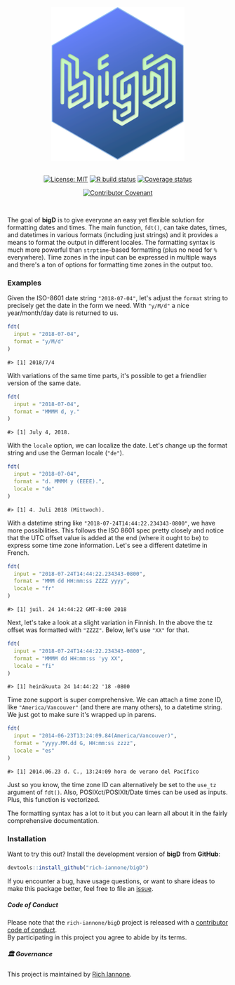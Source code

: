 <div align="center">

<a href='https://rich-iannone.github.io/bigD/'><img src="man/figures/logo.svg" height="350px"/></a>

<br />
<!-- badges: start -->
<a href="https://opensource.org/licenses/MIT"><img src="https://img.shields.io/badge/License-MIT-yellow.svg" alt="License: MIT" /></a>
<a href="https://github.com/rich-iannone/bigD/actions"><img src="https://github.com/rich-iannone/bigD/workflows/R-CMD-check/badge.svg" alt="R build status" /></a>
<a href="https://app.codecov.io/gh/rich-iannone/bigD?branch=main"><img src="https://codecov.io/gh/rich-iannone/bigD/branch/main/graph/badge.svg" alt="Coverage status" /></a>

<a href="https://www.contributor-covenant.org/version/2/0/code_of_conduct/"><img src="https://img.shields.io/badge/Contributor%20Covenant-v2.0%20adopted-ff69b4.svg" alt="Contributor Covenant" /></a>
<!-- badges: end -->
<br />
</div>

The goal of **bigD** is to give everyone an easy yet flexible solution for formatting dates and times. The main function, `fdt()`, can take dates, times, and datetimes in various formats (including just strings) and it provides a means to format the output in different locales. The formatting syntax is much more powerful than `strptime`-based formatting (plus no need for `%` everywhere). Time zones in the input can be expressed in multiple ways and there's a ton of options for formatting time zones in the output too.

### Examples

Given the ISO-8601 date string `"2018-07-04"`, let's adjust the `format` string to precisely get the date in the form we need. With `"y/M/d"` a nice year/month/day date is returned to us.

```r
fdt(
  input = "2018-07-04",
  format = "y/M/d"
)
```
```
#> [1] 2018/7/4
```

With variations of the same time parts, it's possible to get a friendlier version of the same date.

```r
fdt(
  input = "2018-07-04",
  format = "MMMM d, y."
)
```
```
#> [1] July 4, 2018.
```

With the `locale` option, we can localize the date. Let's change up the format string and use the German locale (`"de"`).

```r
fdt(
  input = "2018-07-04",
  format = "d. MMMM y (EEEE).",
  locale = "de"
)
```
```
#> [1] 4. Juli 2018 (Mittwoch).
```

With a datetime string like `"2018-07-24T14:44:22.234343-0800"`, we have more possibilities. This follows the ISO 8601 spec pretty closely and notice that the UTC offset value is added at the end (where it ought to be) to express some time zone information. Let's see a different datetime in French.

```r
fdt(
  input = "2018-07-24T14:44:22.234343-0800",
  format = "MMM dd HH:mm:ss ZZZZ yyyy",
  locale = "fr"
)
```
```
#> [1] juil. 24 14:44:22 GMT-8:00 2018
```

Next, let's take a look at a slight variation in Finnish. In the above the tz offset was formatted with `"ZZZZ"`. Below, let's use `"XX"` for that.

```r
fdt(
  input = "2018-07-24T14:44:22.234343-0800",
  format = "MMMM dd HH:mm:ss 'yy XX",
  locale = "fi"
)
```
```
#> [1] heinäkuuta 24 14:44:22 '18 -0800
```

Time zone support is super comprehensive. We can attach a time zone ID, like `"America/Vancouver"` (and there are many others), to a datetime string. We just got to make sure it's wrapped up in parens.

``` r
fdt(
  input = "2014-06-23T13:24:09.84(America/Vancouver)",
  format = "yyyy.MM.dd G, HH:mm:ss zzzz",
  locale = "es"
)
```
```
#> [1] 2014.06.23 d. C., 13:24:09 hora de verano del Pacífico
```

Just so you know, the time zone ID can alternatively be set to the `use_tz` argument of `fdt()`. Also, POSIXct/POSIXlt/Date times can be used as inputs. Plus, this function is vectorized.

The formatting syntax has a lot to it but you can learn all about it in the fairly comprehensive documentation.

### Installation

Want to try this out? Install the development version of **bigD** from **GitHub**:

```r
devtools::install_github("rich-iannone/bigD")
```

If you encounter a bug, have usage questions, or want to share ideas to make this package better, feel free to file an [issue](https://github.com/rich-iannone/bigD/issues).

##### Code of Conduct

Please note that the `rich-iannone/bigD` project is released with a [contributor code of conduct](https://www.contributor-covenant.org/version/2/0/code_of_conduct/).<br>By participating in this project you agree to abide by its terms.

##### 🏛️ Governance

This project is maintained by [Rich Iannone](https://github.com/rich-iannone).

